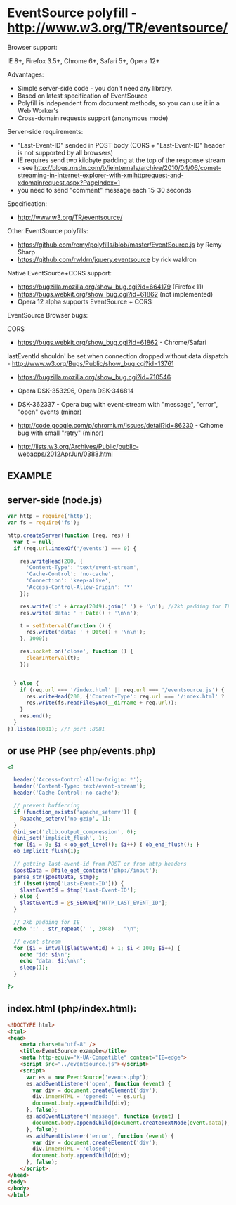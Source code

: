EventSource polyfill - http://www.w3.org/TR/eventsource/
========================================================

  Browser support:

  IE 8+, Firefox 3.5+, Chrome 6+, Safari 5+, Opera 12+

  Advantages:

  * Simple server-side code - you don't need any library.
  * Based on latest specification of EventSource
  * Polyfill is independent from document methods, so you can use it in a Web Worker's
  * Cross-domain requests support (anonymous mode)

  Server-side requirements:

  * "Last-Event-ID" sended in POST body (CORS + "Last-Event-ID" header is not supported by all browsers)
  * IE requires send two kilobyte padding at the top of the response stream - see http://blogs.msdn.com/b/ieinternals/archive/2010/04/06/comet-streaming-in-internet-explorer-with-xmlhttprequest-and-xdomainrequest.aspx?PageIndex=1
  * you need to send "comment" message each 15-30 seconds

  Specification:

  * http://www.w3.org/TR/eventsource/

  Other EventSource polyfills:

  * https://github.com/remy/polyfills/blob/master/EventSource.js by Remy Sharp
  * https://github.com/rwldrn/jquery.eventsource by rick waldron

  Native EventSource+CORS support:

  * https://bugzilla.mozilla.org/show_bug.cgi?id=664179 (Firefox 11)
  * https://bugs.webkit.org/show_bug.cgi?id=61862 (not implemented)
  * Opera 12 alpha supports EventSource + CORS

  EventSource Browser bugs:

  CORS
  * https://bugs.webkit.org/show_bug.cgi?id=61862 - Chrome/Safari

  lastEventId shouldn' be set when connection dropped without data dispatch - http://www.w3.org/Bugs/Public/show_bug.cgi?id=13761
  * https://bugzilla.mozilla.org/show_bug.cgi?id=710546
  * Opera DSK-353296, Opera DSK-346814

  * DSK-362337 - Opera bug with event-stream with "message", "error", "open" events (minor)
  * http://code.google.com/p/chromium/issues/detail?id=86230 - Crhome bug with small "retry" (minor)

  * http://lists.w3.org/Archives/Public/public-webapps/2012AprJun/0388.html

EXAMPLE
-------



server-side (node.js)
---------------------

```javascript
var http = require('http');
var fs = require('fs');

http.createServer(function (req, res) {
  var t = null;
  if (req.url.indexOf('/events') === 0) {

    res.writeHead(200, {
      'Content-Type': 'text/event-stream',
      'Cache-Control': 'no-cache',
      'Connection': 'keep-alive',
      'Access-Control-Allow-Origin': '*'
    });

    res.write(':' + Array(2049).join(' ') + '\n'); //2kb padding for IE
    res.write('data: ' + Date() + '\n\n');

    t = setInterval(function () {
      res.write('data: ' + Date() + '\n\n');
    }, 1000);

    res.socket.on('close', function () {
      clearInterval(t);
    });


  } else {
    if (req.url === '/index.html' || req.url === '/eventsource.js') {
      res.writeHead(200, {'Content-Type': req.url === '/index.html' ? 'text/html' : 'text/javascript'});
      res.write(fs.readFileSync(__dirname + req.url));
    }
    res.end();
  }
}).listen(8081); //! port :8081
```

or use PHP (see php/events.php)
-------------------------------
```php
<?

  header('Access-Control-Allow-Origin: *');
  header('Content-Type: text/event-stream');
  header('Cache-Control: no-cache');

  // prevent bufferring
  if (function_exists('apache_setenv')) {
    @apache_setenv('no-gzip', 1);
  }
  @ini_set('zlib.output_compression', 0);
  @ini_set('implicit_flush', 1);
  for ($i = 0; $i < ob_get_level(); $i++) { ob_end_flush(); }
  ob_implicit_flush(1);

  // getting last-event-id from POST or from http headers
  $postData = @file_get_contents('php://input');
  parse_str($postData, $tmp);
  if (isset($tmp['Last-Event-ID'])) {
    $lastEventId = $tmp['Last-Event-ID'];
  } else {
    $lastEventId = @$_SERVER["HTTP_LAST_EVENT_ID"];
  }

  // 2kb padding for IE
  echo ':' . str_repeat(' ', 2048) . "\n";

  // event-stream
  for ($i = intval($lastEventId) + 1; $i < 100; $i++) {
    echo "id: $i\n";
    echo "data: $i;\n\n";
    sleep(1);
  }

?>
```

index.html (php/index.html):
----------------------------
```html
<!DOCTYPE html>
<html>
<head>
    <meta charset="utf-8" />
    <title>EventSource example</title>
    <meta http-equiv="X-UA-Compatible" content="IE=edge">
    <script src="../eventsource.js"></script>
    <script>
      var es = new EventSource('events.php');
      es.addEventListener('open', function (event) {
        var div = document.createElement('div');
        div.innerHTML = 'opened: ' + es.url;
        document.body.appendChild(div);
      }, false);
      es.addEventListener('message', function (event) {
        document.body.appendChild(document.createTextNode(event.data));
      }, false);
      es.addEventListener('error', function (event) {
        var div = document.createElement('div');
        div.innerHTML = 'closed';
        document.body.appendChild(div);
      }, false);
    </script>
</head>
<body>
</body>
</html>
```
